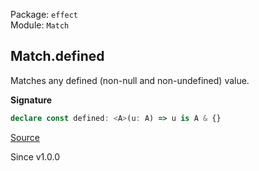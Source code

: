 Package: `effect`<br />
Module: `Match`<br />

## Match.defined

Matches any defined (non-null and non-undefined) value.

**Signature**

```ts
declare const defined: <A>(u: A) => u is A & {}
```

[Source](https://github.com/Effect-TS/effect/tree/main/packages/effect/src/Match.ts#L980)

Since v1.0.0
